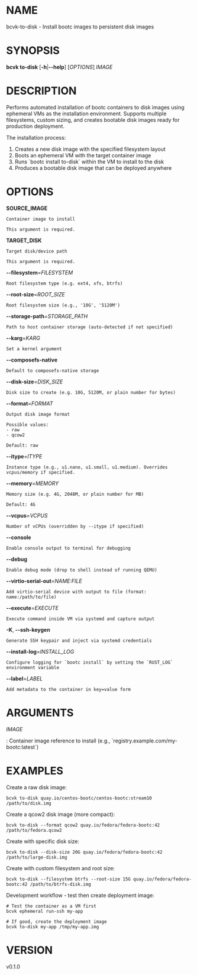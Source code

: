 # NAME

bcvk-to-disk - Install bootc images to persistent disk images

# SYNOPSIS

**bcvk to-disk** \[**-h**\|**\--help**\] \[*OPTIONS*\] *IMAGE*

# DESCRIPTION

Performs automated installation of bootc containers to disk images
using ephemeral VMs as the installation environment. Supports multiple
filesystems, custom sizing, and creates bootable disk images ready
for production deployment.

The installation process:

1. Creates a new disk image with the specified filesystem layout
2. Boots an ephemeral VM with the target container image
3. Runs \`bootc install to-disk\` within the VM to install to the disk
4. Produces a bootable disk image that can be deployed anywhere

# OPTIONS

<!-- BEGIN GENERATED OPTIONS -->
**SOURCE_IMAGE**

    Container image to install

    This argument is required.

**TARGET_DISK**

    Target disk/device path

    This argument is required.

**--filesystem**=*FILESYSTEM*

    Root filesystem type (e.g. ext4, xfs, btrfs)

**--root-size**=*ROOT_SIZE*

    Root filesystem size (e.g., '10G', '5120M')

**--storage-path**=*STORAGE_PATH*

    Path to host container storage (auto-detected if not specified)

**--karg**=*KARG*

    Set a kernel argument

**--composefs-native**

    Default to composefs-native storage

**--disk-size**=*DISK_SIZE*

    Disk size to create (e.g. 10G, 5120M, or plain number for bytes)

**--format**=*FORMAT*

    Output disk image format

    Possible values:
    - raw
    - qcow2

    Default: raw

**--itype**=*ITYPE*

    Instance type (e.g., u1.nano, u1.small, u1.medium). Overrides vcpus/memory if specified.

**--memory**=*MEMORY*

    Memory size (e.g. 4G, 2048M, or plain number for MB)

    Default: 4G

**--vcpus**=*VCPUS*

    Number of vCPUs (overridden by --itype if specified)

**--console**

    Enable console output to terminal for debugging

**--debug**

    Enable debug mode (drop to shell instead of running QEMU)

**--virtio-serial-out**=*NAME:FILE*

    Add virtio-serial device with output to file (format: name:/path/to/file)

**--execute**=*EXECUTE*

    Execute command inside VM via systemd and capture output

**-K**, **--ssh-keygen**

    Generate SSH keypair and inject via systemd credentials

**--install-log**=*INSTALL_LOG*

    Configure logging for `bootc install` by setting the `RUST_LOG` environment variable

**--label**=*LABEL*

    Add metadata to the container in key=value form

<!-- END GENERATED OPTIONS -->

# ARGUMENTS

*IMAGE*

:   Container image reference to install (e.g., \`registry.example.com/my-bootc:latest\`)

# EXAMPLES

Create a raw disk image:

    bcvk to-disk quay.io/centos-bootc/centos-bootc:stream10 /path/to/disk.img

Create a qcow2 disk image (more compact):

    bcvk to-disk --format qcow2 quay.io/fedora/fedora-bootc:42 /path/to/fedora.qcow2

Create with specific disk size:

    bcvk to-disk --disk-size 20G quay.io/fedora/fedora-bootc:42 /path/to/large-disk.img

Create with custom filesystem and root size:

    bcvk to-disk --filesystem btrfs --root-size 15G quay.io/fedora/fedora-bootc:42 /path/to/btrfs-disk.img

Development workflow - test then create deployment image:

    # Test the container as a VM first
    bcvk ephemeral run-ssh my-app
    
    # If good, create the deployment image
    bcvk to-disk my-app /tmp/my-app.img

# VERSION

v0.1.0